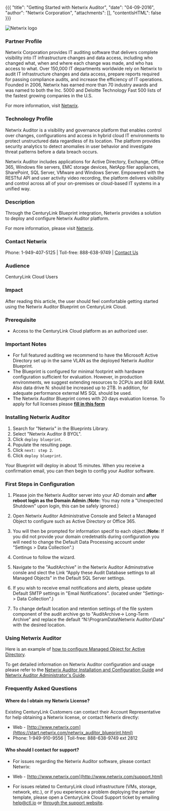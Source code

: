 ﻿{{{
  "title": "Getting Started with Netwrix Auditor",
  "date": "04-09-2016",
  "author": "Netwrix Corporation",
  "attachments": [],
  "contentIsHTML": false
}}}

![Netwrix logo](../../images/netwrix-logo.png)

### Partner Profile
Netwrix Corporation provides IT auditing software that delivers complete visibility into IT infrastructure changes and data access, including who changed what, when and where each change was made, and who has access to what. Over 150,000 IT departments worldwide rely on Netwrix to audit IT infrastructure changes and data access, prepare reports required for passing compliance audits, and increase the efficiency of IT operations. Founded in 2006, Netwrix has earned more than 70 industry awards and was named to both the Inc. 5000 and Deloitte Technology Fast 500 lists of the fastest growing companies in the U.S.

For more information, visit [Netwrix](http://www.netwrix.com/).

### Technology Profile
Netwrix Auditor is a visibility and governance platform that enables control over changes, configurations and access in hybrid cloud IT environments to protect unstructured data regardless of its location. The platform provides security analytics to detect anomalies in user behavior and investigate threat patterns before a data breach occurs.

Netwrix Auditor includes applications for Active Directory, Exchange, Office 365, Windows file servers, EMC storage devices, NetApp filer appliances, SharePoint, SQL Server, VMware and Windows Server. Empowered with the RESTful API and user activity video recording, the platform delivers visibility and control across all of your on-premises or cloud-based IT systems in a unified way.

### Description
Through the CenturyLink Blueprint integration, Netwrix provides a solution to deploy and configure Netwrix Auditor platform.

For more information, please visit [Netwrix](http://www.netwrix.com/).

### Contact Netwrix
Phone: 1-949-407-5125 | Toll-free: 888-638-9749 | [Contact Us](https://start.netwrix.com/netwrix_auditor_blueprint.html)

### Audience
CenturyLink Cloud Users

### Impact
After reading this article, the user should feel comfortable getting started using the Netwrix Auditor Blueprint on CenturyLink Cloud.

### Prerequisite
* Access to the CenturyLink Cloud platform as an authorized user.

### Important Notes
* For full featured auditing we recommend to have the Microsoft Active Directory set up in the same VLAN as the deployed Netwrix Auditor Blueprint.
* The Blueprint is configured for minimal footprint with hardware configuration sufficient for evaluation. However, in production environments, we suggest extending resources to 2CPUs and 8GB RAM. Also data drive N: should be increased up to 2TB. In addition, for adequate performance external MS SQL should be used.
* The Netwrix Auditor Blueprint comes with 20 days evaluation license. To apply for full licenses please [__fill in this form__](https://start.netwrix.com/netwrix_auditor_blueprint.html)

### Installing Netwrix Auditor
1. Search for "Netwrix" in the Blueprints Library.
2. Select "Netwrix Auditor 8 BYOL".
3. Click `deploy blueprint`.
4. Populate the resulting page.
5. Click `next: step 2`.
6. Click `deploy blueprint`.

Your Blueprint will deploy in about 15 minutes. When you receive a confirmation email, you can then begin to config your Auditor software.

### First Steps in Configuration
1. Please join the Netwrix Auditor server into your AD domain and __after reboot login as the Domain Admin__.(__Note:__ You may note a "Unexpected Shutdown" upon login, this can be safely ignored.)

2. Open Netwrix Auditor Administrative Console and Select a Managed Object to configure such as Active Directory or Office 365.

3. You will then be prompted for information specif to each object.(__Note:__ If you did not provide your domain credetnatils during configuration you will need to change the Default Data Processing account under "Settings > Data Collection".)

4. Continue to follow the wizard.

5. Navigate to the "AuditArchive" in the Netwrix Auditor Adminstrative consle and slect the Link “Apply these Audit Database settings to all Managed Objects” in the Default SQL Server settings.

6. If you wish to receive email notifications and alerts, please update Default SMTP settings in "Email Notifications". (located under "Settings-> Data Collection".)

7. To change default location and retention settings of the file system component of the audit archive go to "AuditArchive-> Long-Term Archive” and replace the default “N:\ProgramData\Netwrix Auditor\Data” with the desired location.

### Using Netwrix Auditor
Here is an example of [how to configure Managed Object for Active Directory](http://www.netwrix.com/download/QuickStart/Netwrix_Auditor_for_Active_Directory_Quick_Start_Guide.pdf#page=10).

To get detailed information on Netwrix Auditor configuration and usage please refer to the [Netwrix Auditor Installation and Configuration Guide](http://www.netwrix.com/download/documents/Netwrix_Auditor_Installation_Configuration_Guide.pdf) and [Netwrix Auditor Administrator's Guide](http://www.netwrix.com/download/documents/Netwrix_Auditor_Administrator_Guide.pdf).

### Frequently Asked Questions

#### Where do I obtain my Netwrix License?
Existing CenturyLink Customers can contact their Account Representative for help obtaining a Netwrix license, or contact Netwrix directly:
* Web - [http://www.netwrix.com](https://start.netwrix.com/netwrix_auditor_blueprint.html)
* Phone: 1-949-910-9556 | Toll-free: 888-638-9749 ext 2812

#### Who should I contact for support?
* For issues regarding the Netwrix Auditor software, please contact Netwrix:
* Web - [http://www.netwrix.com](http://www.netwrix.com/support.html)

* For issues related to CenturyLink cloud infrastructure (VMs, storage, network, etc.), or if you experience a problem deploying the partner template, please open a CenturyLink Cloud Support ticket by emailing [help@ctl.io](mailto:help@ctl.io) or [through the support website](https://t3n.zendesk.com/tickets/new).
